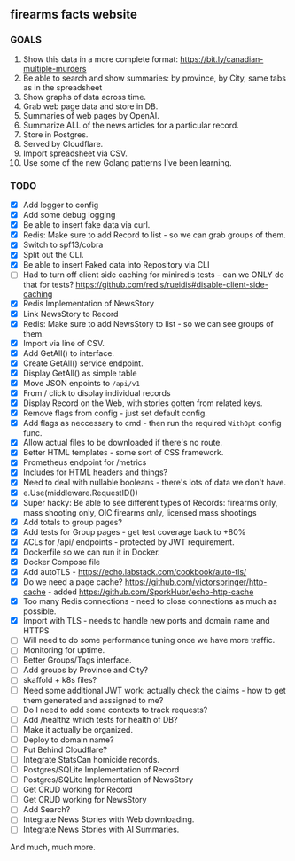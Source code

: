 ## firearms facts website

### GOALS

1. Show this data in a more complete format: https://bit.ly/canadian-multiple-murders
2. Be able to search and show summaries: by province, by City, same tabs as in the spreadsheet
3. Show graphs of data across time.
4. Grab web page data and store in DB.
5. Summaries of web pages by OpenAI.
6. Summarize ALL of the news articles for a particular record.
7. Store in Postgres.
8. Served by Cloudflare.
9. Import spreadsheet via CSV.
10. Use some of the new Golang patterns I've been learning.

### TODO
- [x] Add logger to config
- [x] Add some debug logging
- [x] Be able to insert fake data via curl.
- [x] Redis: Make sure to add Record to list - so we can grab groups of them.
- [x] Switch to spf13/cobra
- [x] Split out the CLI.
- [x] Be able to insert Faked data into Repository via CLI
- [ ] Had to turn off client side caching for miniredis tests - can we ONLY do that for tests? https://github.com/redis/rueidis#disable-client-side-caching
- [x] Redis Implementation of NewsStory
- [x] Link NewsStory to Record
- [x] Redis: Make sure to add NewsStory to list - so we can see groups of them.
- [x] Import via line of CSV.
- [x] Add GetAll() to interface.
- [x] Create GetAll() service endpoint.
- [x] Display GetAll() as simple table
- [x] Move JSON enpoints to `/api/v1`
- [x] From / click to display individual records
- [x] Display Record on the Web, with stories gotten from related keys.
- [x] Remove flags from config - just set default config.
- [x] Add flags as neccessary to cmd - then run the required `WithOpt` config func.
- [x] Allow actual files to be downloaded if there's no route.
- [x] Better HTML templates - some sort of CSS framework.
- [x] Prometheus endpoint for /metrics
- [x] Includes for HTML headers and things?
- [x] Need to deal with nullable booleans - there's lots of data we don't have.
- [x] e.Use(middleware.RequestID())
- [x] Super hacky: Be able to see different types of Records: firearms only, mass shooting only, OIC firearms only, licensed mass shootings
- [x] Add totals to group pages?
- [x] Add tests for Group pages - get test coverage back to +80%
- [x] ACLs for /api/ endpoints - protected by JWT requirement.
- [x] Dockerfile so we can run it in Docker.
- [x] Docker Compose file
- [x] Add autoTLS - https://echo.labstack.com/cookbook/auto-tls/
- [x] Do we need a page cache? https://github.com/victorspringer/http-cache - added https://github.com/SporkHubr/echo-http-cache
- [x] Too many Redis connections - need to close connections as much as possible.
- [x] Import with TLS - needs to handle new ports and domain name and HTTPS
- [ ] Will need to do some performance tuning once we have more traffic.
- [ ] Monitoring for uptime.
- [ ] Better Groups/Tags interface.
- [ ] Add groups by Province and City?
- [ ] skaffold + k8s files?
- [ ] Need some additional JWT work: actually check the claims - how to get them generated and asssigned to me?
- [ ] Do I need to add some contexts to track requests?
- [ ] Add /healthz which tests for health of DB?
- [ ] Make it actually be organized.
- [ ] Deploy to domain name?
- [ ] Put Behind Cloudflare?
- [ ] Integrate StatsCan homicide records.
- [ ] Postgres/SQLite Implementation of Record
- [ ] Postgres/SQLite Implementation of NewsStory
- [ ] Get CRUD working for Record
- [ ] Get CRUD working for NewsStory
- [ ] Add Search?
- [ ] Integrate News Stories with Web downloading.
- [ ] Integrate News Stories with AI Summaries.

And much, much more.